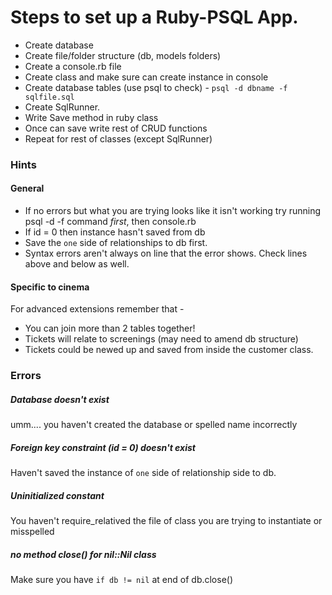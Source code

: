 # Steps to set up a Ruby-PSQL App.

- Create database
- Create file/folder structure (db, models folders)
- Create a console.rb file
- Create class and make sure can create instance in console
- Create database tables (use psql to check) - `psql -d dbname -f sqlfile.sql`
- Create SqlRunner.
- Write Save method in ruby class
- Once can save write rest of CRUD functions
- Repeat for rest of classes (except SqlRunner)



### Hints


#### General

- If no errors but what you are trying looks like it isn't working try running psql -d -f command *first*, then console.rb
- If id = 0 then instance hasn't saved from db
- Save the `one` side of relationships to db first.
- Syntax errors aren't always on line that the error shows. Check lines above and below as well.

#### Specific to cinema

For advanced extensions remember that -

- You can join more than 2 tables together!
- Tickets will relate to screenings (may need to amend db structure)
- Tickets could be newed up and saved from inside the customer class.

### Errors

##### Database doesn't exist
umm.... you haven't created the database or spelled name incorrectly

##### Foreign key constraint (id = 0) doesn't exist
Haven't saved the instance of `one` side of relationship side to db.

##### Uninitialized constant
You haven't require_relatived the file of class you are trying to instantiate or misspelled

##### no method close() for nil::Nil class
Make sure you have `if db != nil` at end of db.close()
